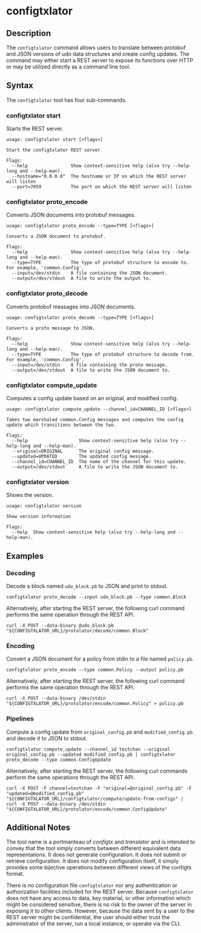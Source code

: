 configtxlator
=============

## Description

The `configtxlator` command allows users to translate between protobuf and JSON
versions of udo data structures and create config updates.  The command may
either start a REST server to expose its functions over HTTP or may be utilized
directly as a command line tool.

## Syntax

The `configtxlator` tool has four sub-commands.

### configtxlator start

Starts the REST server.

```
usage: configtxlator start [<flags>]

Start the configtxlator REST server

Flags:
  --help                Show context-sensitive help (also try --help-long and --help-man).
  --hostname="0.0.0.0"  The hostname or IP on which the REST server will listen
  --port=7059           The port on which the REST server will listen
```

### configtxlator proto_encode

Converts JSON documents into protobuf messages.

```
usage: configtxlator proto_encode --type=TYPE [<flags>]

Converts a JSON document to protobuf.

Flags:
  --help                Show context-sensitive help (also try --help-long and --help-man).
  --type=TYPE           The type of protobuf structure to encode to. For example, 'common.Config'.
  --input=/dev/stdin    A file containing the JSON document.
  --output=/dev/stdout  A file to write the output to.
```

### configtxlator proto_decode

Converts protobuf messages into JSON documents.

```
usage: configtxlator proto_decode --type=TYPE [<flags>]

Converts a proto message to JSON.

Flags:
  --help                Show context-sensitive help (also try --help-long and --help-man).
  --type=TYPE           The type of protobuf structure to decode from. For example, 'common.Config'.
  --input=/dev/stdin    A file containing the proto message.
  --output=/dev/stdout  A file to write the JSON document to.
```

### configtxlator compute_update

Computes a config update based on an original, and modified config.

```
usage: configtxlator compute_update --channel_id=CHANNEL_ID [<flags>]

Takes two marshaled common.Config messages and computes the config update which transitions between the two.

Flags:
  --help                   Show context-sensitive help (also try --help-long and --help-man).
  --original=ORIGINAL      The original config message.
  --updated=UPDATED        The updated config message.
  --channel_id=CHANNEL_ID  The name of the channel for this update.
  --output=/dev/stdout     A file to write the JSON document to.
```

### configtxlator version

Shows the version.

```
usage: configtxlator version

Show version information

Flags:
  --help  Show context-sensitive help (also try --help-long and --help-man).
```

## Examples

### Decoding

Decode a block named `udo_block.pb` to JSON and print to stdout.

```
configtxlator proto_decode --input udo_block.pb --type common.Block
```

Alternatively, after starting the REST server, the following curl command
performs the same operation through the REST API.

```
curl -X POST --data-binary @udo_block.pb "${CONFIGTXLATOR_URL}/protolator/decode/common.Block"
```

### Encoding

Convert a JSON document for a policy from stdin to a file named `policy.pb`.

```
configtxlator proto_encode --type common.Policy --output policy.pb
```

Alternatively, after starting the REST server, the following curl command
performs the same operation through the REST API.

```
curl -X POST --data-binary /dev/stdin "${CONFIGTXLATOR_URL}/protolator/encode/common.Policy" > policy.pb
```

### Pipelines

Compute a config update from `original_config.pb` and `modified_config.pb` and decode it to JSON to stdout.

```
configtxlator compute_update --channel_id testchan --original original_config.pb --updated modified_config.pb | configtxlator proto_decode --type common.ConfigUpdate
```

Alternatively, after starting the REST server, the following curl commands
perform the same operations through the REST API.

```
curl -X POST -F channel=testchan -F "original=@original_config.pb" -F "updated=@modified_config.pb" "${CONFIGTXLATOR_URL}/configtxlator/compute/update-from-configs" | curl -X POST --data-binary /dev/stdin "${CONFIGTXLATOR_URL}/protolator/encode/common.ConfigUpdate"
```

## Additional Notes

The tool name is a portmanteau of *configtx* and *translator* and is intended to
convey that the tool simply converts between different equivalent data
representations. It does not generate configuration. It does not submit or
retrieve configuration. It does not modify configuration itself, it simply
provides some bijective operations between different views of the configtx
format.

There is no configuration file `configtxlator` nor any authentication or
authorization facilities included for the REST server.  Because `configtxlator`
does not have any access to data, key material, or other information which
might be considered sensitive, there is no risk to the owner of the server in
exposing it to other clients.  However, because the data sent by a user to
the REST server might be confidential, the user should either trust the
administrator of the server, run a local instance, or operate via the CLI.
